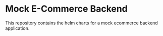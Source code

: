 # Mock E-Commerce Backend
This repository contains the helm charts for a mock ecommerce backend application. 

